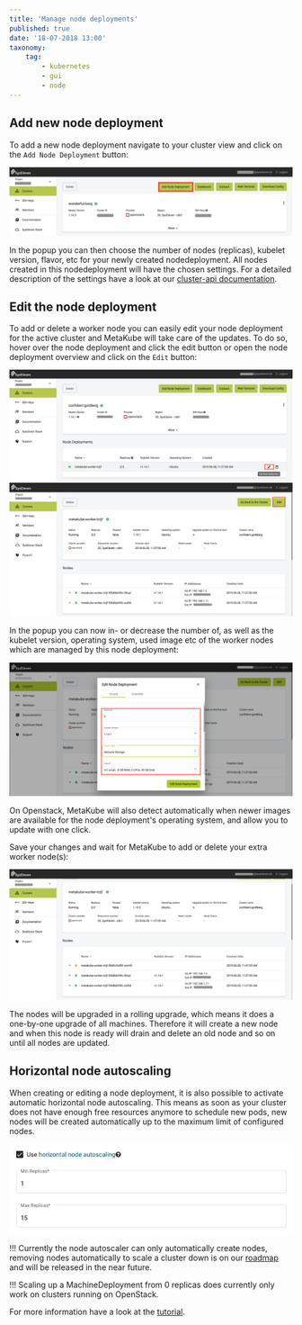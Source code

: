 ```yaml
---
title: 'Manage node deployments'
published: true
date: '18-07-2018 13:00'
taxonomy:
    tag:
        - kubernetes
        - gui
        - node
---
```


## Add new node deployment

To add a new node deployment navigate to your cluster view and click on the `Add Node Deployment` button:

![Cluster overview with highlighted add button](image_add_np_overview.png)

In the popup you can then choose the number of nodes (replicas), kubelet version, flavor, etc for your newly created nodedeployment. All nodes created in this nodedeployment will have the chosen settings. For a detailed description of the settings have a look at our [cluster-api documentation](../../02.documentation/12.cluster-api/default.en.md).

## Edit the node deployment

To add or delete a worker node you can easily edit your node deployment for the active cluster and MetaKube will take care of the updates. To do so, hover over the node deployment and click the edit button or open the node deployment overview and click on the `Edit` button:

![Node deployment overview with highlighted edit button](image_edit_np_button_hightlight_01.png)
![Node deployment overview with highlighted edit button](image_edit_np_button_hightlight_02.png)

In the popup you can now in- or decrease the number of, as well as the kubelet version, operating system, used image etc of the worker nodes which are managed by this node deployment:

![Node deployment overview with opened edit modal](image_edit_np_modal.png)

On Openstack, MetaKube will also detect automatically when newer images are available for the node deployment's operating system, and allow you to update with one click.

Save your changes and wait for MetaKube to add or delete your extra worker node(s):

![Overview of currently built worker node](image_edit_np_wait_for_node.png)

The nodes will be upgraded in a rolling upgrade, which means it does a one-by-one upgrade of all machines. Therefore it will create a new node and when this node is ready will drain and delete an old node and so on until all nodes are updated.

## Horizontal node autoscaling

When creating or editing a node deployment, it is also possible to activate automatic horizontal node autoscaling. This means as soon as your cluster does not have enough free resources anymore to schedule new pods, new nodes will be created automatically up to the maximum limit of configured nodes.

![Configure Horizontal Node Autoscaler](horizontal-node-autoscaler.png)


!!! Currently the node autoscaler can only automatically create nodes, removing nodes automatically to scale a cluster down is on our [roadmap](../../01.metakube/02.roadmap/default.en.md) and will be released in the near future.

!!! Scaling up a MachineDeployment from 0 replicas does currently only work on clusters running on OpenStack.

For more information have a look at the [tutorial](../../04.tutorials/20.use-horizontal-node-autoscaling/default.en.md).
